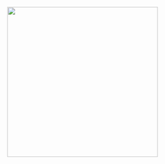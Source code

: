 <p align="center">
  <img src="https://github.com/veda-s4dhak/LOL-Autolane/blob/master/Logo/v1.png" width="350"/>
</p>